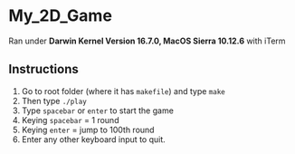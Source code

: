 # My_2D_Game

Ran under **Darwin Kernel Version 16.7.0, MacOS Sierra 10.12.6** with iTerm

## Instructions
1. Go to root folder (where it has `makefile`) and type `make`
2. Then type `./play`
3. Type `spacebar` or `enter` to start the game
4. Keying `spacebar` = 1 round 
5. Keying `enter` = jump to 100th round
6. Enter any other keyboard input to quit.
